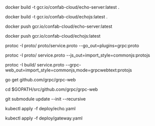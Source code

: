 docker build -t gcr.io/confab-cloud/echo-server:latest .

docker build -t gcr.io/confab-cloud/echojs:latest .

docker push gcr.io/confab-cloud/echo-server:latest

docker push gcr.io/confab-cloud/echojs:latest


protoc -I proto/ proto/service.proto --go_out=plugins=grpc:proto

protoc -I proto/ service.proto --js_out=import_style=commonjs:protojs

protoc -I build/ service.proto --grpc-web_out=import_style=commonjs,mode=grpcwebtext:protojs



go get github.com/grpc/grpc-web

cd $GOPATH/src/github.com/grpc/grpc-web

git submodule update --init --recursive


kubectl apply -f deploy/echo.yaml

kubectl apply -f deploy/gateway.yaml